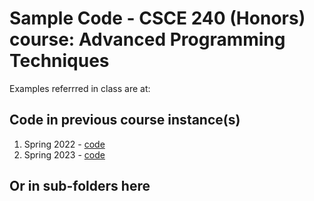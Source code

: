 # Sample Code - CSCE 240 (Honors) course: Advanced Programming Techniques

Examples referrred in class are at:

## Code in previous course instance(s)
1. Spring 2022 - [code](https://github.com/biplav-s/course-adv-proglang/tree/main/sample-code)
2. Spring 2023 - [code](https://github.com/biplav-s/course-adv-proglang-s23/tree/main/sample-code)

## Or in sub-folders here

